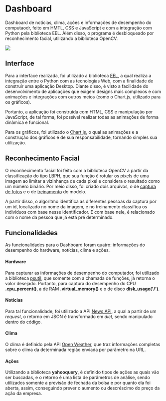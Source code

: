 # Dashboard

Dashboard de notícias, clima, ações e informações de desempenho do computaodr, feito em HMTL, CSS e JavaScript e com a integração com Python pela biblioteca EEL. Além disso, o programa é desbloqueado por reconhecimento facial, utilizando a biblioteca OpenCV. 

![](https://i.ibb.co/t8Y3y13/gif-murph.gif)

## Interface

Para a interface realizada, foi utilizado a biblioteca [EEL](https://pypi.org/project/Eel/), a qual realiza a integração entre o Python com as tecnologias Web, com a finalidade de construir uma aplicação Desktop. Diante disso, é visto a facilidade do desenvolvimento de aplicações que exigem designs mais complexos e com animações e integrações com outros meios (como o Chart.js, utilizado para os gráficos).

Portanto, a aplicação foi construída com HTML, CSS e manipulação por JavaScript, de tal forma, foi possível realizar todas as animações de forma dinâmica e funcional.

Para os gráficos, foi utilizado o [Chart.js](https://www.chartjs.org/), o qual as animações e a construção dos gráficos é de sua responsabilidade, tornando simples sua utilização.

## Reconhecimento Facial

O reconhecimento facial foi feito com a biblioteca OpenCV a partir da classificação do tipo LBPH, que sua função é rotular os pixels de uma imagem ao limitar a vizinhança de cada pixel e considera o resultado como um número binário. Por meio disso, foi criado dois arquivos, o de [captura de fotos](/capture.py) e o de [treinamento](/training.py) do modelo.

A partir disso, o algoritmo identifica as diferentes pessoas da captura por um id, localizado no nome da imagem, e no treinamento classifica os indivíduos com base nesse identificador. E com base nele, é relacionado com o nome da pessoa que já está pré determinado.

## Funcionalidades

As funcionalidades para o Dashboard foram quatro: informações do desempenho do hardware, notícias, clima e ações.

#### Hardware

Para capturar as informações de desempenho do computador, foi utilizado a biblioteca [psutil](https://pypi.org/project/psutil/), que somente com a chamada de funções, já retorna
o valor desejado. Portanto, para captura do desempenho do CPU **.cpu_percent()**, a de RAM **.virtual_memory()** e o de disco **disk_usage('/')**.

#### Notícias

Para tal funcionalidade, foi utilizado a API [News API](https://newsapi.org/), a qual a partir de um *request*, o retorno em JSON é transformado em *dict*, sendo manipulado dentro do código.

#### Clima

O clima é definido pela API [Open Weather](openweathermap.org), que traz informações completas sobre o clima da determinada região enviada por parâmetro na URL.

#### Ações

Utilizando a biblioteca **yahooquery**, é definido tipos de ações as quais vão ser buscadas, e o retorno é uma lista de parâmetros de análise, sendo utilizados somente a previsão de fechada da bolsa e por quanto ela foi aberta, assim, conseguindo prever o aumento ou descréscimo do preço da ação da empresa.
